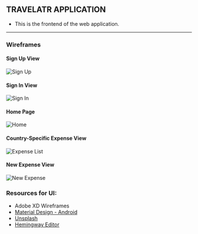 ## TRAVELATR APPLICATION

- This is the frontend of the web application.

***

### Wireframes 

#### Sign Up View 

![Sign Up](./src/assets/wireframes/signUp.png)

#### Sign In View

![Sign In](./src/assets/wireframes/signIn.png)

#### Home Page

![Home](./src/assets/wireframes/homePage.png)

#### Country-Specific Expense View

![Expense List](./src/assets/wireframes/expenseView.png)

#### New Expense View 

![New Expense](./src/assets/wireframes/addExpenseForm.png)

### Resources for UI: 
 - Adobe XD Wireframes
 - [Material Design - Android](https://material.io/resources/)
 - [Unsplash](https://unsplash.com/)
 - [Hemingway Editor](http://www.hemingwayapp.com/)


